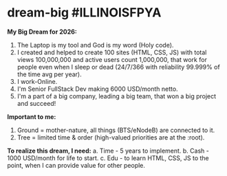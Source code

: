 # dream-big #ILLINOISFPYA
**My Big Dream for 2026:**
1.	The Laptop is my tool and God is my word (Holy code).
2.	I created and helped to create 100 sites (HTML, CSS, JS) with total views 100,000,000 and active users count 1,000,000, that work for people even when I sleep or dead (24/7/366 with reliability 99.999% of the time avg per year).
3.	I work-Online.
4.	I'm Senior FullStack Dev making 6000 USD/month netto.
5.	I'm a part of a big company, leading a big team, that won a big project and succeed!

**Important to me:**
1.	Ground = mother-nature, all things (BTS/eNodeB) are connected to it.
2.	Tree = limited time & order (high-valued priorities are at the :root).

**To realize this dream, I need:**
a.	Time - 5 years to implement.
b.	Cash - 1000 USD/month for life to start.
c.	Edu - to learn HTML, CSS, JS to the point, when I can provide value for other people.
